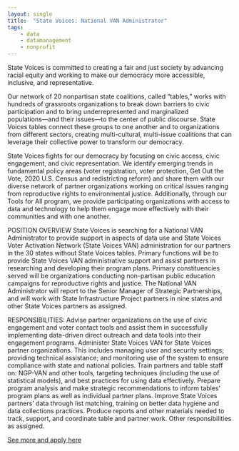 ```yaml
---
layout: single
title:  "State Voices: National VAN Administrator"
tags: 
    - data
    - datamanagement
    - nonprofit
---
```


State Voices is committed to creating a fair and just society by advancing racial equity and working to make our democracy more accessible, inclusive, and representative.

Our network of 20 nonpartisan state coalitions, called “tables,” works with hundreds of grassroots organizations to break down barriers to civic participation and to bring underrepresented and marginalized populations―and their issues―to the center of public discourse. State Voices tables connect these groups to one another and to organizations from different sectors, creating multi-cultural, multi-issue coalitions that can leverage their collective power to transform our democracy.

State Voices fights for our democracy by focusing on civic access, civic engagement, and civic representation. We identify emerging trends in fundamental policy areas (voter registration, voter protection, Get Out the Vote, 2020 U.S. Census and redistricting reform) and share them with our diverse network of partner organizations working on critical issues ranging from reproductive rights to environmental justice. Additionally, through our Tools for All program, we provide participating organizations with access to data and technology to help them engage more effectively with their communities and with one another.

POSITION OVERVIEW
State Voices is searching for a National VAN Administrator to provide support in aspects of data use and State Voices Voter Activation Network (State Voices VAN) administration for our partners in the 30 states without State Voices tables. Primary functions will be to provide State Voices VAN administrative support and assist partners in researching and developing their program plans. Primary constituencies served will be organizations conducting non-partisan public education campaigns for reproductive rights and justice. The National VAN Administrator will report to the Senior Manager of Strategic Partnerships, and will work with State Infrastructure Project partners in nine states and other State Voices partners as assigned.

RESPONSIBILITIES:
Advise partner organizations on the use of civic engagement and voter contact tools and assist them in successfully implementing data-driven direct outreach and data tools into their engagement programs.
Administer State Voices VAN for State Voices partner organizations. This includes managing user and security settings; providing technical assistance; and monitoring use of the system to ensure compliance with state and national policies.
Train partners and table staff on: NGP-VAN and other tools, targeting techniques (including the use of statistical models), and best practices for using data effectively.
Prepare program analysis and make strategic recommendations to inform tables’ program plans as well as individual partner plans.
Improve State Voices partners’ data through list matching, training on better data hygiene and data collections practices.
Produce reports and other materials needed to track, support, and coordinate table and partner work.
Other responsibilities as assigned.

[See more and apply here](https://statevoices.org/careers/national-van-administrator/)
